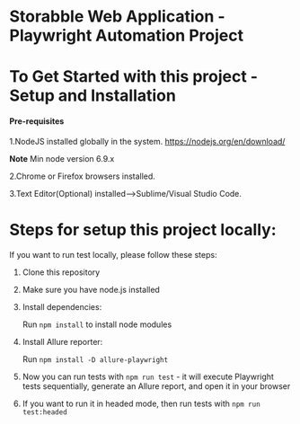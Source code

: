 
# Storabble Web Application - Playwright Automation Project

# To Get Started with this project - Setup and Installation


#### Pre-requisites
1.NodeJS installed globally in the system.
https://nodejs.org/en/download/

**Note** Min node version 6.9.x

2.Chrome or Firefox browsers installed.

3.Text Editor(Optional) installed-->Sublime/Visual Studio Code.


# Steps for setup this project locally:

If you want to run test locally, please follow these steps:

1. Clone this repository

2. Make sure you have node.js installed

3. Install dependencies:
  
    Run ```npm install``` to install node modules

 4. Install Allure reporter:
 
    Run ```npm install -D allure-playwright```

5. Now you can run tests with ```npm run test``` - it will execute Playwright tests sequentially, generate an Allure report, and open it in your browser

6. If you want to run it in headed mode, then run tests with ```npm run test:headed```
